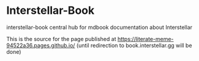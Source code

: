# Interstellar-Book



interstellar-book
central hub for mdbook documentation about Interstellar 

This is the source for the page published at  https://literate-meme-94522a36.pages.github.io/ (until redirection to book.interstellar.gg will be done)
